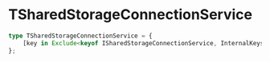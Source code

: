 # TSharedStorageConnectionService

```ts
type TSharedStorageConnectionService = {
    [key in Exclude<keyof ISharedStorageConnectionService, InternalKeys>]: unknown;
};
```


